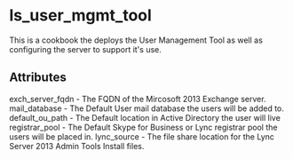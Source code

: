 # ls_user_mgmt_tool

This is a cookbook the deploys the User Management Tool as well as configuring the server to support it's use.

<h2>Attributes</h2>

exch_server_fqdn - The FQDN of the Mircosoft 2013 Exchange server.
mail_database - The Default User mail database the users will be added to.
default_ou_path - The Default location in Active Directory the user will live
registrar_pool - The Default Skype for Business or Lync registrar pool the users will be placed in.
lync_source - The file share location for the Lync Server 2013 Admin Tools Install files.
